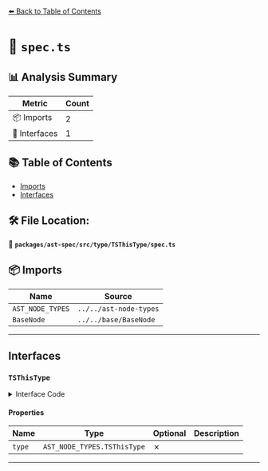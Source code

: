[⬅️ Back to Table of Contents](../../../../../index.md)

# 📄 `spec.ts`

## 📊 Analysis Summary

| Metric | Count |
|--------|-------|
| 📦 Imports | 2 |
| 📐 Interfaces | 1 |

## 📚 Table of Contents

- [Imports](#imports)
- [Interfaces](#interfaces)

## 🛠️ File Location:
📂 **`packages/ast-spec/src/type/TSThisType/spec.ts`**

## 📦 Imports

| Name | Source |
|------|--------|
| `AST_NODE_TYPES` | `../../ast-node-types` |
| `BaseNode` | `../../base/BaseNode` |


---

## Interfaces

### `TSThisType`

<details><summary>Interface Code</summary>

```ts
export interface TSThisType extends BaseNode {
  type: AST_NODE_TYPES.TSThisType;
}
```
</details>

#### Properties

| Name | Type | Optional | Description |
|------|------|----------|-------------|
| `type` | `AST_NODE_TYPES.TSThisType` | ✗ |  |


---